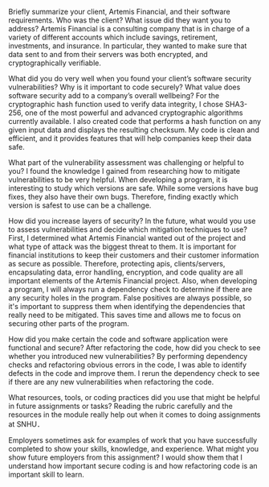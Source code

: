 Briefly summarize your client, Artemis Financial, and their software requirements. Who was the client? What issue did they want you to address?
Artemis Financial is a consulting company that is in charge of a variety of different accounts which include savings, retirement, investments, and insurance. In particular, they wanted to make sure that data sent to and from their servers was both encrypted, and cryptographically verifiable.

What did you do very well when you found your client’s software security vulnerabilities? Why is it important to code securely? What value does software security add to a company’s overall wellbeing?
For the cryptographic hash function used to verify data integrity, I chose SHA3-256, one of the most powerful and advanced cryptographic algorithms currently available. I also created code that performs a hash function on any given input data and displays the resulting checksum. My code is clean and efficient, and it provides features that will help companies keep their data safe.

What part of the vulnerability assessment was challenging or helpful to you?
I found the knowledge I gained from researching how to mitigate vulnerabilities to be very helpful. When developing a program, it is interesting to study which versions are safe. While some versions have bug fixes, they also have their own bugs. Therefore, finding exactly which version is safest to use can be a challenge.


How did you increase layers of security? In the future, what would you use to assess vulnerabilities and decide which mitigation techniques to use?
First, I determined what Artemis Financial wanted out of the project and what type of attack was the biggest threat to them. It is important for financial institutions to keep their customers and their customer information as secure as possible. Therefore, protecting apis, clients/servers, encapsulating data, error handling, encryption, and code quality are all important elements of the Artemis Financial project. Also, when developing a program, I will always run a dependency check to determine if there are any security holes in the program. False positives are always possible, so it's important to suppress them when identifying the dependencies that really need to be mitigated. This saves time and allows me to focus on securing other parts of the program.


How did you make certain the code and software application were functional and secure? After refactoring the code, how did you check to see whether you introduced new vulnerabilities?
By performing dependency checks and refactoring obvious errors in the code, I was able to identify defects in the code and improve them. I rerun the dependency check to see if there are any new vulnerabilities when refactoring the code.


What resources, tools, or coding practices did you use that might be helpful in future assignments or tasks?
Reading the rubric carefully and the resources in the module really help out when it comes to doing assignments at SNHU．



Employers sometimes ask for examples of work that you have successfully completed to show your skills, knowledge, and experience. What might you show future employers from this assignment?
I would show them that I understand how important secure coding is and how refactoring code is an important skill to learn.
